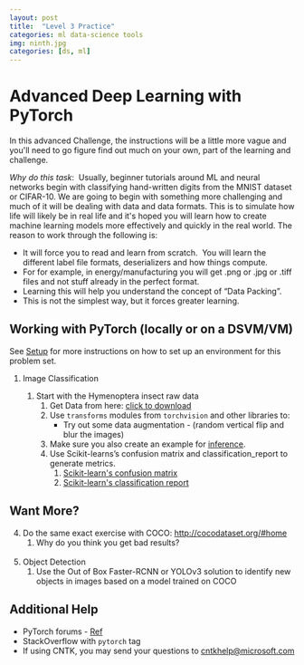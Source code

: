 ```yaml
---
layout: post
title:  "Level 3 Practice"
categories: ml data-science tools
img: ninth.jpg
categories: [ds, ml]
---
```


# Advanced Deep Learning with PyTorch

In this advanced Challenge, the instructions will be a little more vague and you'll need to go figure find out much on your own, part of the learning and challenge.

_Why do this task_:  Usually, beginner tutorials around ML and neural networks begin with classifying hand-written digits from the MNIST dataset or CIFAR-10.  We are going to begin with something more challenging and much of it will be dealing with data and data formats.  This is to simulate how life will likely be in real life and it's hoped you will learn how to create machine learning models more effectively and quickly in the real world. The reason to work through the following is:

  * It will force you to read and learn from scratch.  You will learn the different label file formats, deserializers and how things compute. 
  * For for example, in energy/manufacturing you will get .png or .jpg or .tiff files and not stuff already in the perfect format. 
  * Learning this will help you understand the concept of “Data Packing”. 
  * This is not the simplest way, but it forces greater learning.

## Working with PyTorch (locally or on a DSVM/VM)

See [Setup](/navigating-ml/setup) for more instructions on how to set up an environment for this problem set.

1. Image Classification

    1. Start with the Hymenoptera insect raw data
        1. Get Data from here: [click to download](https://download.pytorch.org/tutorial/hymenoptera_data.zip)
        2. Use `transforms` modules from `torchvision` and other libraries to:
            * Try out some data augmentation - (random vertical flip and blur the images)
        3. Make sure you also create an example for [inference](https://en.wikipedia.org/wiki/Statistical_inference).
        2. Use Scikit-learns’s confusion matrix and classification_report to generate metrics.
            1. [Scikit-learn's confusion matrix](http://scikit-learn.org/stable/modules/generated/sklearn.metrics.confusion_matrix.html)
            2. [Scikit-learn's classification report](http://scikit-learn.org/stable/modules/generated/sklearn.metrics.classification_report.html)

## Want More?

4. Do the same exact exercise with COCO: http://cocodataset.org/#home
    1. Why do you think you get bad results?
<br><br>
1.  Object Detection
    1. Use the Out of Box Faster-RCNN or YOLOv3 solution to identify new objects in images based on a model trained on COCO

## Additional Help

* PyTorch forums - [Ref](https://discuss.pytorch.org/)
* StackOverflow with `pytorch` tag
* If using CNTK, you may send your questions to cntkhelp@microsoft.com

